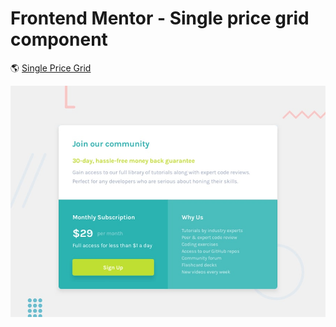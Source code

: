 # Frontend Mentor - Single price grid component

🌎 [Single Price Grid](https://single-price-grid-component-79yx.onrender.com)

![Design preview for the Single price grid component coding challenge](./design/desktop-preview.jpg)
